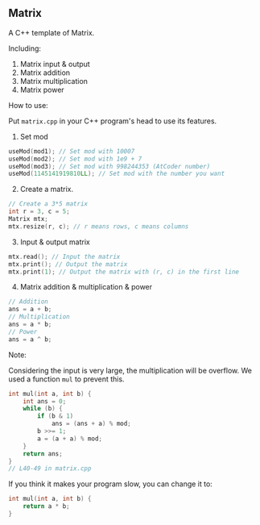 ## Matrix

A C++ template of Matrix.

Including:

1. Matrix input & output
2. Matrix addition
3. Matrix multiplication
4. Matrix power 

How to use:

Put `matrix.cpp` in your C++ program's head to use its features.

1. Set mod

```cpp
useMod(mod1); // Set mod with 10007
useMod(mod2); // Set mod with 1e9 + 7
useMod(mod3); // Set mod with 998244353 (AtCoder number)
useMod(1145141919810LL); // Set mod with the number you want
```

2. Create a matrix.

```cpp
// Create a 3*5 matrix
int r = 3, c = 5;
Matrix mtx;
mtx.resize(r, c); // r means rows, c means columns
```

3. Input & output matrix

```cpp
mtx.read(); // Input the matrix
mtx.print(); // Output the matrix
mtx.print(1); // Output the matrix with (r, c) in the first line
```

4. Matrix addition & multiplication & power

```cpp
// Addition
ans = a + b;
// Multiplication
ans = a * b;
// Power
ans = a ^ b;
```

Note:

Considering the input is very large, the multiplication will be overflow. We used a function `mul` to prevent this.

```cpp
int mul(int a, int b) {
    int ans = 0;
    while (b) {
        if (b & 1)
            ans = (ans + a) % mod;
        b >>= 1;
        a = (a + a) % mod;
    }
    return ans;
}
// L40-49 in matrix.cpp
```

If you think it makes your program slow, you can change it to:

```cpp
int mul(int a, int b) {
    return a * b;
}
```
